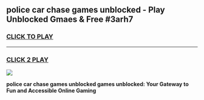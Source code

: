 
## police car chase games unblocked - Play Unblocked Gmaes & Free #3arh7
<h3>
<a href="https://premium.freeplayer.one?title=police_car_chase_games_unblocked&ref=01M">CLICK TO PLAY</a></h3>
<hr>

<h3>
<a href="https://premium.freeplayer.one?title=police_car_chase_games_unblocked&ref=01M">CLICK 2 PLAY</a>
  
</h3>

<a href="https://premium.freeplayer.one?title=police_car_chase_games_unblocked&ref=01M"><img src="https://clearcache.store/games.png"></a>


**police car chase games unblocked games unblocked: Your Gateway to Fun and Accessible Online Gaming**

